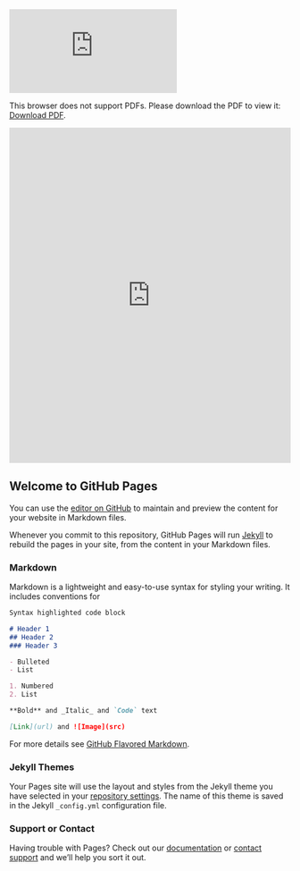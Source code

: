 <object data="http://yoursite.com/the.pdf" type="application/pdf" width="700px" height="700px">
    <embed src="https://groupesaur.sharepoint.com/:b:/r/sites/basedeconnaissancedugroupesaur/Documents%20partages/CC.pdf?csf=1&e=gDpTZ4">
        <p>This browser does not support PDFs. Please download the PDF to view it: <a href="http://yoursite.com/the.pdf">Download PDF</a>.</p>
    </embed>
    
</object>
	<div class="container">
		<embed src="https://groupesaur.sharepoint.com/:b:/r/sites/basedeconnaissancedugroupesaur/Documents%20partages/CC.pdf?csf=1&e=gDpTZ4" width="100%" height="600px" />
	</div>	


## Welcome to GitHub Pages

You can use the [editor on GitHub](https://github.com/123xujia/Test/edit/master/index.md) to maintain and preview the content for your website in Markdown files.

Whenever you commit to this repository, GitHub Pages will run [Jekyll](https://jekyllrb.com/) to rebuild the pages in your site, from the content in your Markdown files.

### Markdown

Markdown is a lightweight and easy-to-use syntax for styling your writing. It includes conventions for

```markdown
Syntax highlighted code block

# Header 1
## Header 2
### Header 3

- Bulleted
- List

1. Numbered
2. List

**Bold** and _Italic_ and `Code` text

[Link](url) and ![Image](src)
```

For more details see [GitHub Flavored Markdown](https://guides.github.com/features/mastering-markdown/).

### Jekyll Themes

Your Pages site will use the layout and styles from the Jekyll theme you have selected in your [repository settings](https://github.com/123xujia/Test/settings). The name of this theme is saved in the Jekyll `_config.yml` configuration file.

### Support or Contact

Having trouble with Pages? Check out our [documentation](https://help.github.com/categories/github-pages-basics/) or [contact support](https://github.com/contact) and we’ll help you sort it out.
